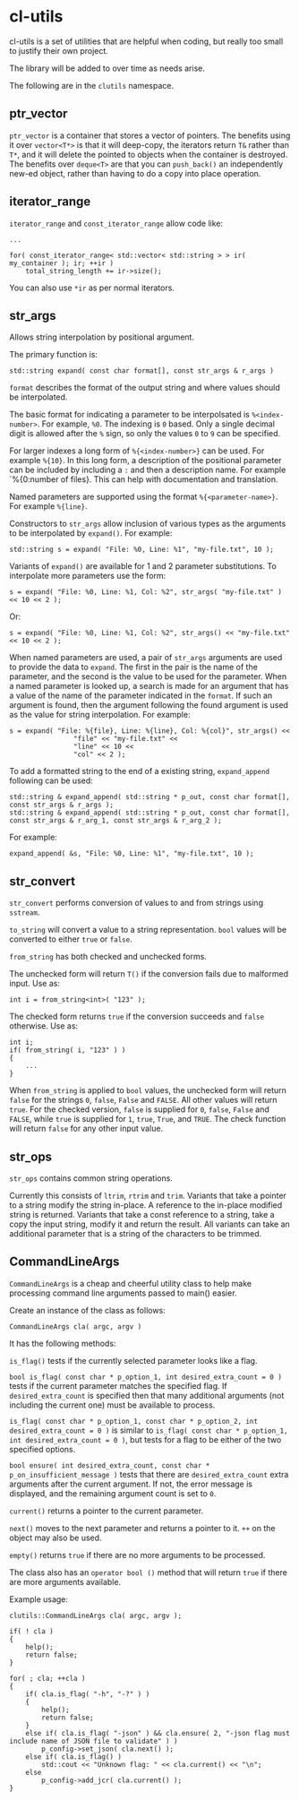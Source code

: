cl-utils
========

cl-utils is a set of utilities that are helpful when coding, but
really too small to justify their own project.

The library will be added to over time as needs arise.

The following are in the `clutils` namespace.

ptr_vector
----------

`ptr_vector` is a container that stores a vector of pointers.  The benefits
using it over `vector<T*>` is that it will deep-copy, the iterators return
`T&` rather than `T*`, and it will delete the pointed to objects when the
container is destroyed.  The benefits over `deque<T>` are that you can
`push_back()` an independently new-ed object, rather than having to do a copy
into place operation.

iterator_range
--------------

`iterator_range` and `const_iterator_range` allow code like:


    ...

    for( const_iterator_range< std::vector< std::string > > ir( my_container ); ir; ++ir )
        total_string_length += ir->size();

You can also use `*ir` as per normal iterators.

str_args
--------
Allows string interpolation by positional argument.

The primary function is:

    std::string expand( const char format[], const str_args & r_args )

`format` describes the format of the output string and where values should
be interpolated.

The basic format for indicating a parameter to be interpolsated is
`%<index-number>`.  For example, `%0`.  The indexing is `0` based.
Only a single decimal digit is allowed after the `%` sign, so only the
values `0` to `9` can be specified.

For larger indexes a long form of `%{<index-number>}` can be used.
For example `%{10}`.  In this long form, a description of the positional
parameter can be included by including a `:` and then a description name.
For example `%{0:number of files}.  This can help with documentation and
translation.

Named parameters are supported using the format `%{<parameter-name>}`.
For example `%{line}`.

Constructors to `str_args` allow inclusion of various types as the arguments
to be interpolated by `expand()`.  For example:

    std::string s = expand( "File: %0, Line: %1", "my-file.txt", 10 );

Variants of `expand()` are available for 1 and 2 parameter substitutions.
To interpolate more parameters use the form:

    s = expand( "File: %0, Line: %1, Col: %2", str_args( "my-file.txt" ) << 10 << 2 );

Or:

    s = expand( "File: %0, Line: %1, Col: %2", str_args() << "my-file.txt" << 10 << 2 );

When named parameters are used, a pair of `str_args` arguments are used to
provide the data to `expand`.  The first in the pair is the name of the
parameter, and the second is the value to be used for the parameter.
When a named parameter is looked up, a search is made for an argument that
has a value of the name of the parameter indicated in the `format`.  If
such an argument is found, then the argument following the found argument
is used as the value for string interpolation.  For example:

    s = expand( "File: %{file}, Line: %{line}, Col: %{col}", str_args() <<
                    "file" << "my-file.txt" <<
                    "line" << 10 <<
                    "col" << 2 );

To add a formatted string to the end of a existing string, `expand_append`
following can be used:

    std::string & expand_append( std::string * p_out, const char format[], const str_args & r_args );
    std::string & expand_append( std::string * p_out, const char format[], const str_args & r_arg_1, const str_args & r_arg_2 );

For example:

    expand_append( &s, "File: %0, Line: %1", "my-file.txt", 10 );

str_convert
-----------

`str_convert` performs conversion of values to and from strings using
`sstream`.

`to_string` will convert a value to a string representation.  `bool`
values will be converted to either `true` or `false`.

`from_string` has both checked and unchecked forms.

The unchecked form will return `T()` if the conversion fails due to
malformed input.  Use as:

    int i = from_string<int>( "123" );

The checked form returns `true` if the conversion succeeds and `false`
otherwise.  Use as:

    int i;
    if( from_string( i, "123" ) )
    {
        ...
    }

When `from_string` is applied to `bool` values, the unchecked
form will return `false` for the strings `0`, `false`, `False` and `FALSE`.
All other values will return `true`.  For the checked version,
`false` is supplied for `0`, `false`, `False` and `FALSE`, while `true`
is supplied for `1`, `true`, `True`, and `TRUE`.  The check function will
return `false` for any other input value.

str_ops
-------

`str_ops` contains common string operations.

Currently this consists of `ltrim`, `rtrim` and `trim`.  Variants that take a
pointer to a string modify the string in-place.  A reference to the in-place
modified string is returned.  Variants that take a const reference to a string,
take a copy the input string, modify it and return the result.  All variants
can take an additional parameter that is a string of the characters to be
trimmed.

CommandLineArgs
---------------

`CommandLineArgs` is a cheap and cheerful utility class to help make
processing command line arguments passed to main() easier.

Create an instance of the class as follows:

    CommandLineArgs cla( argc, argv )

It has the following methods:

`is_flag()` tests if the currently selected parameter looks like a flag.

`bool is_flag( const char * p_option_1, int desired_extra_count = 0 )` tests if the current
parameter matches the specified flag.  If `desired_extra_count` is specified
then that many additional arguments (not including the current one) must be
available to process.

`is_flag( const char * p_option_1, const char * p_option_2, int desired_extra_count = 0 )` is
similar to `is_flag( const char * p_option_1, int desired_extra_count = 0 )`, but tests for a
flag to be either of the two specified options.

`bool ensure( int desired_extra_count, const char * p_on_insufficient_message )` tests
that there are `desired_extra_count` extra arguments after the current argument.
If not, the error message is displayed, and the remaining argument count is set
to `0`.

`current()` returns a pointer to the current parameter.

`next()` moves to the next parameter and returns a pointer to it.  `++` on the
object may also be used.

`empty()` returns `true` if there are no more arguments to be processed.

The class also has an `operator bool ()` method that will return `true` if
there are more arguments available.

Example usage:

    clutils::CommandLineArgs cla( argc, argv );

    if( ! cla )
    {
        help();
        return false;
    }

    for( ; cla; ++cla )
    {
        if( cla.is_flag( "-h", "-?" ) )
        {
            help();
            return false;
        }
        else if( cla.is_flag( "-json" ) && cla.ensure( 2, "-json flag must include name of JSON file to validate" ) )
            p_config->set_json( cla.next() );
        else if( cla.is_flag() )
            std::cout << "Unknown flag: " << cla.current() << "\n";
        else
            p_config->add_jcr( cla.current() );
    }
